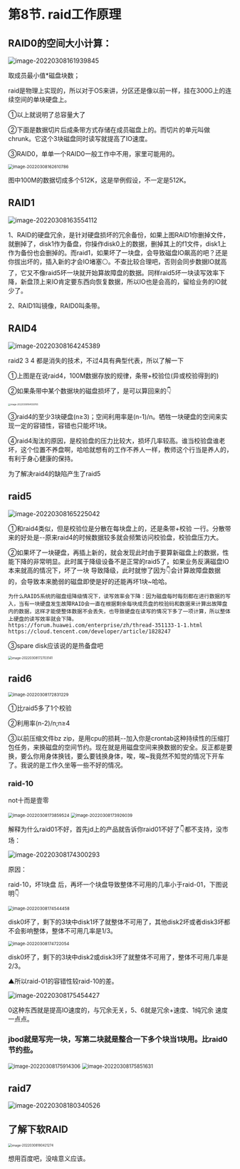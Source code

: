 # 第8节. raid工作原理



## RAID0的空间大小计算：

![image-20220308161939845](8-raid工作原理.assets/image-20220308161939845.png)

取成员最小值*磁盘块数；

raid是物理上实现的，所以对于OS来讲，分区还是像以前一样，挂在300G上的连续空间的单块硬盘上。

①以上就说明了总容量大了

②下面是数据切片后成条带方式存储在成员磁盘上的。而切片的单元叫做chrunk。它这个3块磁盘同时读写就提高了IO速度。

③RAID0，单单一个RAID0一般工作中不用，家里可能用的。

<img src="8-raid工作原理.assets/image-20220308162610786.png" alt="image-20220308162610786" style="zoom:67%;" /> 

图中100M的数据切成多个512K，这是举例假设，不一定是512K。





## RAID1

![image-20220308163554112](8-raid工作原理.assets/image-20220308163554112.png)

1、RAID的硬盘冗余，是针对硬盘损坏的冗余备份，如果上图RAID1你删掉文件，就删掉了，disk1作为备盘，你操作disk0上的数据，删掉其上的f1文件，disk1上作为备份也会删掉的。而raid1，如果坏了一块盘，会导致磁盘IO飙高的吧？还是你拔出坏的，插入新的才会IO堵塞⚪。不查比较合理吧，否则会同步数据IO就高了，它又不像raid5坏一块就开始算故障盘的数据。同样raid5坏一块读写效率下降，新盘顶上来IO肯定要东西向恢复数据，所以IO也是会高的，留给业务的IO就少了。

2、RAID1叫镜像，RAID0叫条带。



## RAID4

![image-20220308164245389](8-raid工作原理.assets/image-20220308164245389.png)

raid2 3 4 都是消失的技术，不过4具有典型代表，所以了解一下

①上图是在说raid4，100M数据存放的规律，条带+校验位(异或校验得到的)

②如果条带中某个数据块的磁盘损坏了，是可以算回来的👇

<img src="8-raid工作原理.assets/image-20220308164559765.png" alt="image-20220308164559765" style="zoom: 33%;" />

③raid4的至少3块硬盘(n≥3)；空间利用率是(n-1)/n。牺牲一块硬盘的空间来实现一定的容错性，容错也只能坏1块。

④raid4淘汰的原因，是校验盘的压力比较大，损坏几率较高。谁当校验盘谁老坏，这个位置不养盘啊，哈哈就想有的工作不养人一样，教师这个行当是养人的，有利于身心健康的保持。

为了解决raid4的缺陷产生了raid5

## raid5

![image-20220308165225042](8-raid工作原理.assets/image-20220308165225042.png)

①和raid4类似，但是校验位是分散在每块盘上的，还是条带+校验  一行。分散带来的好处是--原来raid4的时候数据较多就会频繁访问校验盘，校验盘压力大。

②如果坏了一块硬盘，再插上新的，就会发现此时由于要算新磁盘上的数据，性能下降的非常明显。此时属于降级设备不是正常的raid5了，如果业务反满磁盘IO本来就高的情况下，坏了一块 导致降级，此时就惨了因为👇会计算故障盘数据的，会导致本来脆弱的磁盘即使是好的还能再坏1块~哈哈。

```
为什么RAID5系统的磁盘组降级情况下，读写效率会下降：因为磁盘每时每刻都在进行数据的写入，当有一块硬盘发生故障RAID会一直在根据剩余每块成员盘的校验码和数据来计算出故障盘内的数据，这样才能使整体数据不会丢失，也导致硬盘在读写的情况下多了一项计算，所以整体上硬盘的读写效率就会下降。
https://forum.huawei.com/enterprise/zh/thread-351133-1-1.html
https://cloud.tencent.com/developer/article/1828247
```

③spare disk应该说的是热备盘吧

<img src="8-raid工作原理.assets/image-20220308172703141.png" alt="image-20220308172703141" style="zoom:50%;" /> 



## raid6



<img src="8-raid工作原理.assets/image-20220308172831229.png" alt="image-20220308172831229" style="zoom:67%;" /> 

①比raid5多了1个校验

②利用率(n-2)/n;n≥4

③以前压缩文件bz zip，是用cpu的损耗--加入你是crontab这种持续性的压缩打包任务，来换磁盘的空间节约。现在就是用磁盘空间来换数据的安全。反正都是要换，要么你用身体换钱，要么要钱换身体，唉，唉~我竟然不知觉的情况下开车了。我说的是工作久坐等一些不好的情况。



### raid-10

not十而是壹零

<img src="8-raid工作原理.assets/image-20220308173859524.png" alt="image-20220308173859524" style="zoom:67%;" />  

<img src="8-raid工作原理.assets/image-20220308173926039.png" alt="image-20220308173926039" style="zoom:67%;" /> 

解释为什么raid01不好，首先jd上的产品就告诉你raid01不好了👇都不支持，没市场：

![image-20220308174300293](8-raid工作原理.assets/image-20220308174300293.png)

原因：

raid-10，坏1块盘 后，再坏一个块盘导致整体不可用的几率小于raid-01，下图说明👇

<img src="8-raid工作原理.assets/image-20220308174544458.png" alt="image-20220308174544458" style="zoom:67%;" /> 

disk0坏了，剩下的3块中disk1坏了就整体不可用了，其他disk2坏或者disk3坏都不会影响整体，整体不可用几率是1/3。

<img src="8-raid工作原理.assets/image-20220308174722054.png" alt="image-20220308174722054" style="zoom:67%;" /> 

disk0坏了，剩下的3块中disk2或disk3坏了就整体不可用了，整体不可用几率是2/3。

▲所以raid-01的容错性较raid-10的差。

![image-20220308175454427](8-raid工作原理.assets/image-20220308175454427.png)

0这种东西就是提高IO速度的，与冗余无关，5、6就是冗余+速度、1纯冗余 速度一点点。





### jbod就是写完一块，写第二块就是整合一下多个块当1块用。比raid0节约些。

<img src="8-raid工作原理.assets/image-20220308175914306.png" alt="image-20220308175914306" style="zoom:80%;" /> 



<img src="8-raid工作原理.assets/image-20220308175851631.png" alt="image-20220308175851631" style="zoom:80%;" />



## raid7

![image-20220308180340526](8-raid工作原理.assets/image-20220308180340526.png)





## 了解下软RAID

<img src="8-raid工作原理.assets/image-20220308180421274.png" alt="image-20220308180421274" style="zoom:50%;" />

想用百度吧，没啥意义应该。
